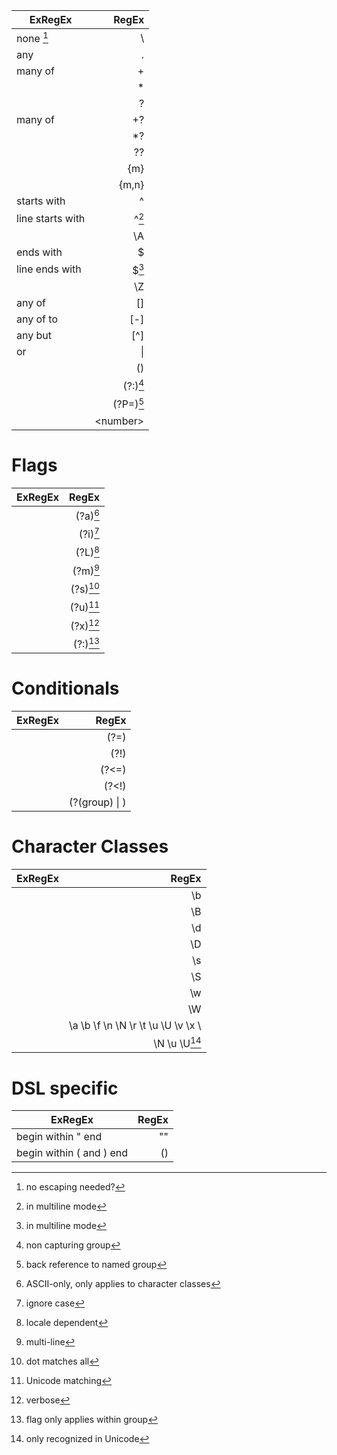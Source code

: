 
| ExRegEx                 |           RegEx |
|-------------------------|----------------:|
| none [^1]               |               \ |
| any                     |               . |
| many of <exp>           |          <exp>+ |
|                         |          <exp>* |
|                         |          <exp>? |
| many of <exp>           |         <exp>+? |
|                         |         <exp>*? |
|                         |         <exp>?? |
|                         |        <exp>{m} |
|                         |      <exp>{m,n} |
| starts with <exp>       |          ^<exp> |
| line starts with <exp>  |      ^<exp>[^2] |
|                         |              \A |
| ends with <exp>         |          <exp>$ |
| line ends with <exp>    |      <exp>$[^2] |
|                         |              \Z |
| any of <exps>           |        [<exps>] |
| any of <char> to <char> | [<char>-<char>] |
| any but <exp>           |        [^<exp>] |
| <exp> or <exp>          |  <exp> \| <exp> |
|                         |         (<exp>) |
|                         |  (?\:<exp>)[^3] |
|                         | (?P=<name>)[^4] |
|                         |       \<number> |

# Flags 

| ExRegEx |                RegEx |
|---------|---------------------:|
|         |        (?a)<exp>[^5] |
|         |        (?i)<exp>[^6] |
|         |        (?L)<exp>[^7] |
|         |        (?m)<exp>[^8] |
|         |        (?s)<exp>[^9] |
|         |       (?u)<exp>[^10] |
|         |       (?x)<exp>[^11] |
|         | (?<flag>:<exp>)[^12] |

# Conditionals

| ExRegEx |                      RegEx |
|---------|---------------------------:|
|         |                 (?=<expr>) |
|         |                 (?!<expr>) |
|         |                (?<=<expr>) |
|         |                (?<!<expr>) |
|         | (?(group)<expr> \| <expr>) |

# Character Classes

| ExRegEx |                                          RegEx |
|---------|-----------------------------------------------:|
|         |                                            \\b |
|         |                                            \\B |
|         |                                            \\d |
|         |                                            \\D |
|         |                                            \\s |
|         |                                            \\S |
|         |                                            \\w |
|         |                                            \\W |
|         | \\a \\b \\f \\n \\N \\r \\t \\u \\U \\v \\x \\ |
|         |                               \\N \\u \\U[^13] |

# DSL specific

| ExRegEx                         |      RegEx |
|---------------------------------|-----------:|
| begin within " <expr> end       |   "<expr>" |
| begin within ( and ) <expr> end | \(<expr>\) |

[^1]: no escaping needed?
[^2]: in multiline mode
[^3]: non capturing group
[^4]: back reference to named group
[^5]: ASCII-only, only applies to character classes
[^6]: ignore case
[^7]: locale dependent
[^8]: multi-line
[^9]: dot matches all
[^10]: Unicode matching
[^11]: verbose
[^12]: flag only applies within group
[^13]: only recognized in Unicode

